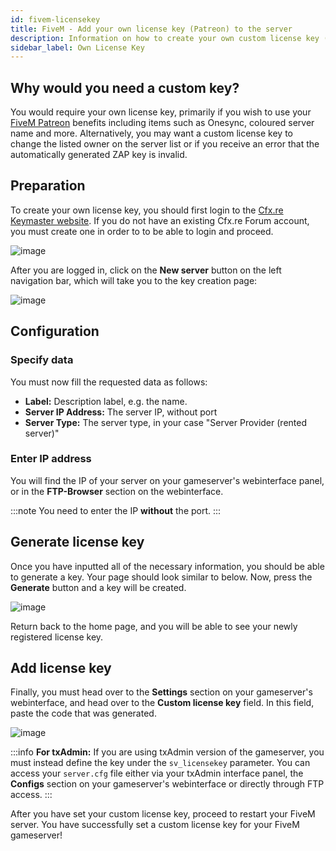 ```yaml
---
id: fivem-licensekey
title: FiveM - Add your own license key (Patreon) to the server
description: Information on how to create your own custom license key (from Patreon) and add it to your FiveM server from ZAP-Hosting - ZAP-Hosting.com documentation
sidebar_label: Own License Key
---
```


## Why would you need a custom key?

You would require your own license key, primarily if you wish to use your [FiveM Patreon](https://www.patreon.com/fivem/posts) benefits including items such as Onesync, coloured server name and more. Alternatively, you may want a custom license key to change the listed owner on the server list or if you receive an error that the automatically generated ZAP key is invalid.

## Preparation

To create your own license key, you should first login to the [Cfx.re Keymaster website](https://keymaster.fivem.net). If you do not have an existing Cfx.re Forum account, you must create one in order to to be able to login and proceed. 

![image](https://github.com/zaphosting/docs/assets/42719082/4c5bd4d9-ea1a-49aa-b70c-b5d7f07682c2)

After you are logged in, click on the **New server** button on the left navigation bar, which will take you to the key creation page:

![image](https://github.com/zaphosting/docs/assets/42719082/8562c10c-3453-4fb8-bb1f-ed65219580a9)

## Configuration

### Specify data

You must now fill the requested data as follows:
- **Label:** Description label, e.g. the name.
- **Server IP Address:** The server IP, without port
- **Server Type:** The server type, in your case "Server Provider (rented server)"

### Enter IP address

You will find the IP of your server on your gameserver's webinterface panel, or in the **FTP-Browser** section on the webinterface.

:::note
You need to enter the IP **without** the port.
:::

## Generate license key

Once you have inputted all of the necessary information, you should be able to generate a key. Your page should look similar to below. Now, press the **Generate** button and a key will be created.

![image](https://github.com/zaphosting/docs/assets/42719082/5a543db9-e604-451f-9426-52c986fd61d2)

Return back to the home page, and you will be able to see your newly registered license key.

## Add license key

Finally, you must head over to the **Settings** section on your gameserver's webinterface, and head over to the **Custom license key** field. In this field, paste the code that was generated.

![image](https://github.com/zaphosting/docs/assets/42719082/c0475d70-bed9-4eaa-8d4c-c7cf121703d5)

:::info
**For txAdmin:**
If you are using txAdmin version of the gameserver, you must instead define the key under the `sv_licensekey` parameter. You can access your `server.cfg` file either via your txAdmin interface panel, the **Configs** section on your gameserver's webinterface or directly through FTP access.
:::

After you have set your custom license key, proceed to restart your FiveM server. You have successfully set a custom license key for your FiveM gameserver!

